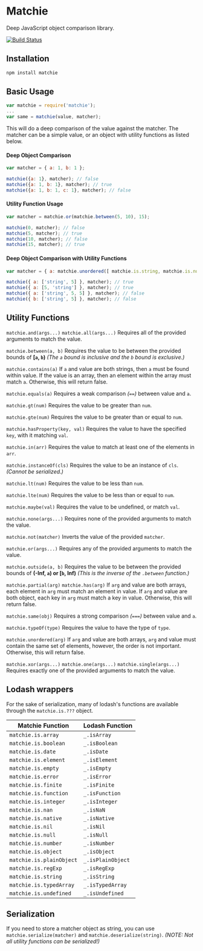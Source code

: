 # Matchie
Deep JavaScript object comparison library.

[![Build Status](https://travis-ci.org/solarflare045/matchie.svg?branch=master)](https://travis-ci.org/solarflare045/matchie)

## Installation
```bash
npm install matchie
```

## Basic Usage
```JavaScript
var matchie = require('matchie');
...
var same = matchie(value, matcher);
```
This will do a deep comparison of the value against the matcher. The matcher can be a simple value, or an object with utility functions as listed below.

#### Deep Object Comparison
```JavaScript
var matcher = { a: 1, b: 1 };

matchie({a: 1}, matcher); // false
matchie({a: 1, b: 1}, matcher); // true
matchie({a: 1, b: 1, c: 1}, matcher); // false
```

#### Utility Function Usage
```JavaScript
var matcher = matchie.or(matchie.between(5, 10), 15);

matchie(0, matcher); // false
matchie(5, matcher); // true
matchie(10, matcher); // false
matchie(15, matcher); // true
```

#### Deep Object Comparison with Utility Functions
```JavaScript
var matcher = { a: matchie.unordered([ matchie.is.string, matchie.is.number ]) };

matchie({ a: ['string', 5] }, matcher); // true
matchie({ a: [5, 'string'] }, matcher); // true
matchie({ a: ['string', 5, 5] }, matcher); // false
matchie({ b: ['string', 5] }, matcher); // false
```

## Utility Functions

`matchie.and(args...)`
`matchie.all(args...)`
Requires all of the provided arguments to match the value.

`matchie.between(a, b)`
Requires the value to be between the provided bounds of **[`a`, `b`)**
*(The `a` bound is inclusive and the `b` bound is exclusive.)*

`matchie.contains(a)`
If `a` and value are both strings, then `a` must be found within value.
If the value is an array, then an element within the array must match `a`.
Otherwise, this will return false.

`matchie.equals(a)`
Requires a weak comparison *(`==`)* between value and `a`.

`matchie.gt(num)`
Requires the value to be greater than `num`.

`matchie.gte(num)`
Requires the value to be greater than or equal to `num`.

`matchie.hasProperty(key, val)`
Requires the value to have the specified `key`, with it matching `val`.

`matchie.in(arr)`
Requires the value to match at least one of the elements in `arr`.

`matchie.instanceOf(cls)`
Requires the value to be an instance of `cls`. *(Cannot be serialized.)*

`matchie.lt(num)`
Requires the value to be less than `num`.

`matchie.lte(num)`
Requires the value to be less than or equal to `num`.

`matchie.maybe(val)`
Requires the value to be undefined, or match `val`.

`matchie.none(args...)`
Requires none of the provided arguments to match the value.

`matchie.not(matcher)`
Inverts the value of the provided `matcher`.

`matchie.or(args...)`
Requires any of the provided arguments to match the value.

`matchie.outside(a, b)`
Requires the value to be between the provided bounds of **(-Inf, `a`) or [`b`, Inf)**
*(This is the inverse of the `.between` function.)*

`matchie.partial(arg)`
`matchie.has(arg)`
If `arg` and value are both arrays, each element in `arg` must match an element in value.
If `arg` and value are both object, each key in `arg` must match a key in value.
Otherwise, this will return false.

`matchie.same(obj)`
Requires a strong comparison *(`===`)* between value and `a`.

`matchie.typeOf(type)`
Requires the value to have the type of `type`.

`matchie.unordered(arg)`
If `arg` and value are both arrays, `arg` and value must contain the same set of elements, however, the order is not important.
Otherwise, this will return false.

`matchie.xor(args...)`
`matchie.one(args...)`
`matchie.single(args...)`
Requires exactly one of the provided arguments to match the value.

## Lodash wrappers
For the sake of serialization, many of lodash's functions are available through the `matchie.is.???` object.

| Matchie Function        | Lodash Function   |
| ----------------------- | ----------------- |
| `matchie.is.array`      | `_.isArray`       |
| `matchie.is.boolean`    | `_.isBoolean`     |
| `matchie.is.date`       | `_.isDate`        |
| `matchie.is.element`    | `_.isElement`     |
| `matchie.is.empty`      | `_.isEmpty`       |
| `matchie.is.error`      | `_.isError`       |
| `matchie.is.finite`     | `_.isFinite`      |
| `matchie.is.function`   | `_.isFunction`    |
| `matchie.is.integer`    | `_.isInteger`     |
| `matchie.is.nan`        | `_.isNaN`         |
| `matchie.is.native`     | `_.isNative`      |
| `matchie.is.nil`        | `_.isNil`         |
| `matchie.is.null`       | `_.isNull`        |
| `matchie.is.number`     | `_.isNumber`      |
| `matchie.is.object`     | `_.isObject`      |
| `matchie.is.plainObject`| `_.isPlainObject` |
| `matchie.is.regExp`     | `_.isRegExp`      |
| `matchie.is.string`     | `_.isString`      |
| `matchie.is.typedArray` | `_.isTypedArray`  |
| `matchie.is.undefined`  | `_.isUndefined`   |

## Serialization
If you need to store a matcher object as string, you can use `matchie.serialize(matcher)` and `matchie.deserialize(string)`.
*(NOTE: Not all utility functions can be serialized!)*
